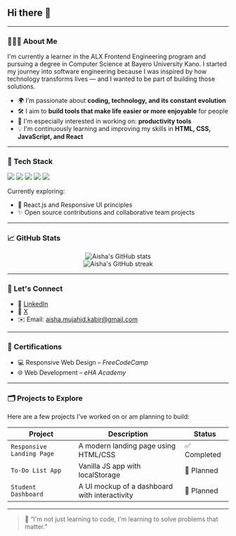 ## Hi there 👋
---

### 👩🏽‍💻 About Me

I'm currently a learner in the ALX Frontend Engineering program and pursuing a degree in Computer Science at Bayero University Kano. I started my journey into software engineering because I was inspired by how technology transforms lives — and I wanted to be part of building those solutions.

* 🌍 I’m passionate about **coding, technology, and its constant evolution**
* 🛠️ I aim to **build tools that make life easier or more enjoyable** for people
* 🚀 I'm especially interested in working on: **productivity tools**
* 💡 I'm continuously learning and improving my skills in **HTML, CSS, JavaScript, and React**

---

### 🧰 Tech Stack

<p>
  <img src="https://img.shields.io/badge/HTML5-E34F26?style=for-the-badge&logo=html5&logoColor=white"/>
  <img src="https://img.shields.io/badge/CSS3-1572B6?style=for-the-badge&logo=css3&logoColor=white"/>
  <img src="https://img.shields.io/badge/JavaScript-F7DF1E?style=for-the-badge&logo=javascript&logoColor=black"/>
  <img src="https://img.shields.io/badge/Git-F05032?style=for-the-badge&logo=git&logoColor=white"/>
  <img src="https://img.shields.io/badge/GitHub-181717?style=for-the-badge&logo=github&logoColor=white"/>
</p>

Currently exploring:

* 🌱 React.js and Responsive UI principles
* ✨ Open source contributions and collaborative team projects

---

### 📈 GitHub Stats

<p align="center">
  <img src="https://github-readme-stats.vercel.app/api?username=nanaishmub&show_icons=true&theme=radical" alt="Aisha's GitHub stats" />
  <br/>
  <img src="https://github-readme-streak-stats.herokuapp.com/?user=nanaishmub&theme=radical" alt="Aisha's GitHub streak" />
</p>

---

### 🤝 Let's Connect

* 🔗 [LinkedIn](https://www.linkedin.com/in/nanaishmub/)
* 🔗 [X](https://www.x.com/nanaishmub/)
* ✉️ Email: [aisha.mujahid.kabir@gmail.com](mailto:aisha.mujahid.kabir@gmail.com)

---

### 📝 Certifications

* 💻 Responsive Web Design – *FreeCodeCamp*
* 🌐 Web Development – *eHA Academy*

---

### 🗂️ Projects to Explore

Here are a few projects I've worked on or am planning to build:

| Project                   | Description                                   | Status      |
| ------------------------- | --------------------------------------------- | ----------- |
| `Responsive Landing Page` | A modern landing page using HTML/CSS          | ✅ Completed |
| `To-Do List App`          | Vanilla JS app with localStorage              | 🧠 Planned  |
| `Student Dashboard`       | A UI mockup of a dashboard with interactivity | 🧠 Planned  |

---

> 🌟 “I'm not just learning to code, I'm learning to solve problems that matter.”


